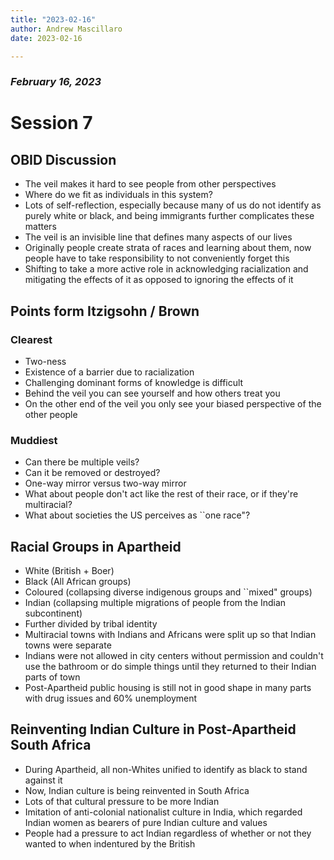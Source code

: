 ```yaml
---
title: "2023-02-16"
author: Andrew Mascillaro
date: 2023-02-16

---
```


### _February 16, 2023_

# Session 7

## OBID Discussion

- The veil makes it hard to see people from
other perspectives
- Where do we fit as individuals in this system?
- Lots of self-reflection, especially because
many of us do not identify as purely white or
black, and being immigrants further complicates
these matters
- The veil is an invisible line that defines
many aspects of our lives
- Originally people create strata of races and
learning about them, now people have to take
responsibility to not conveniently forget this
- Shifting to take a more active role in acknowledging
racialization and mitigating the effects of it
as opposed to ignoring the effects of it

## Points form Itzigsohn / Brown

### Clearest

- Two-ness
- Existence of a barrier due to racialization
- Challenging dominant forms of knowledge is difficult
- Behind the veil you can see yourself and how others
treat you
- On the other end of the veil you only see your
biased perspective of the other people

### Muddiest

- Can there be multiple veils?
- Can it be removed or destroyed?
- One-way mirror versus two-way mirror
- What about people don't act like the rest of their
race, or if they're multiracial?
- What about societies the US perceives as \`\`one race"?

## Racial Groups in Apartheid

- White (British + Boer)
- Black (All African groups)
- Coloured (collapsing diverse indigenous groups and
\`\`mixed" groups)
- Indian (collapsing multiple migrations of people from
the Indian subcontinent)
- Further divided by tribal identity
- Multiracial towns with Indians and Africans were split up
so that Indian towns were separate
- Indians were not allowed in city centers without permission
and couldn't use the bathroom or do simple things until they
returned to their Indian parts of town
- Post-Apartheid public housing is still not in good shape
in many parts with drug issues and 60% unemployment

## Reinventing Indian Culture in Post-Apartheid South Africa

- During Apartheid, all non-Whites unified to identify as
black to stand against it
- Now, Indian culture is being reinvented in South Africa
- Lots of that cultural pressure to be more Indian
- Imitation of anti-colonial nationalist culture in India,
which regarded Indian women as bearers of pure Indian
culture and values
- People had a pressure to act Indian regardless of whether
or not they wanted to when indentured by the British

